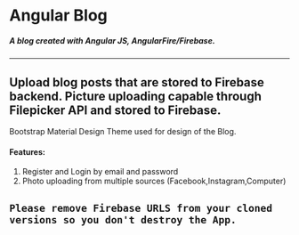 
Angular Blog
=====================================
##### A blog created with Angular JS, AngularFire/Firebase.
---
Upload blog posts that are stored to Firebase backend.
Picture uploading capable through Filepicker API and stored to Firebase.
---
Bootstrap Material Design Theme used for design of the Blog.

####  Features:
1. Register and Login by email and password
2. Photo uploading from multiple sources (Facebook,Instagram,Computer)

```Please remove Firebase URLS from your cloned versions so you don't destroy the App. ```
---------------------------------------------

